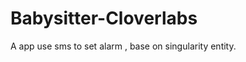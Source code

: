 Babysitter-Cloverlabs
=====================

A app use sms to set alarm , base on singularity entity.